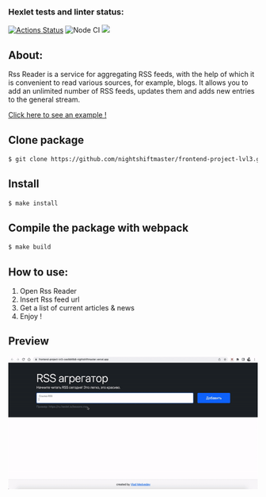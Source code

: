 ### Hexlet tests and linter status:
[![Actions Status](https://github.com/nightshiftmaster/frontend-project-lvl3/workflows/hexlet-check/badge.svg)](https://github.com/nightshiftmaster/frontend-project-lvl3/actions)
![Node CI](https://github.com/nightshiftmaster/frontend-project-lvl3/actions/workflows/node.js.yml/badge.svg)
<a href="https://codeclimate.com/github/nightshiftmaster/frontend-project-lvl3/maintainability"><img src="https://api.codeclimate.com/v1/badges/c12dafc968bbf8bb019e/maintainability" /></a>

## About:

Rss Reader is a service for aggregating RSS feeds, with the help of which it is convenient to read various sources, for example, blogs. It allows you to add an unlimited number of RSS feeds, updates them and adds new entries to the general stream.

[Click here to see an example !](https://frontend-project-lvl3-ceo9d4lb8-nightshiftmaster.vercel.app)

## Clone package 

```sh
$ git clone https://github.com/nightshiftmaster/frontend-project-lvl3.git
```

## Install 

```sh
$ make install
```
## Compile the package with webpack 

```sh
$ make build
```

## How to use:

1) Open Rss Reader
2) Insert Rss feed url 
3) Get a list of current articles & news
4) Enjoy !

## Preview
![image](Demo.gif)